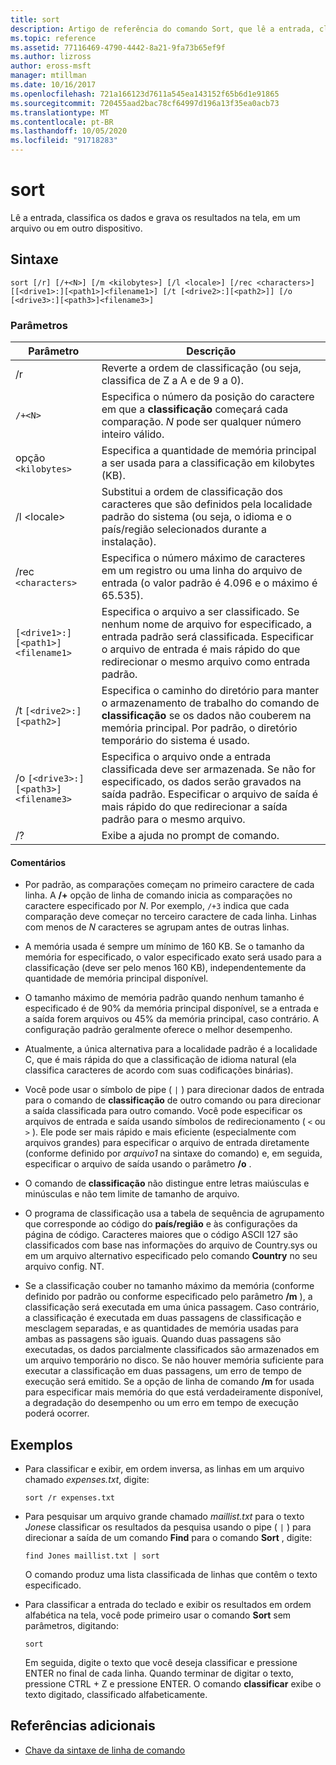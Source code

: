 ```yaml
---
title: sort
description: Artigo de referência do comando Sort, que lê a entrada, classifica os dados e grava os resultados na tela, em um arquivo ou em outro dispositivo.
ms.topic: reference
ms.assetid: 77116469-4790-4442-8a21-9fa73b65ef9f
ms.author: lizross
author: eross-msft
manager: mtillman
ms.date: 10/16/2017
ms.openlocfilehash: 721a166123d7611a545ea143152f65b6d1e91865
ms.sourcegitcommit: 720455aad2bac78cf64997d196a13f35ea0acb73
ms.translationtype: MT
ms.contentlocale: pt-BR
ms.lasthandoff: 10/05/2020
ms.locfileid: "91718283"
---
```

# <a name="sort"></a>sort

Lê a entrada, classifica os dados e grava os resultados na tela, em um arquivo ou em outro dispositivo.

## <a name="syntax"></a>Sintaxe

```
sort [/r] [/+<N>] [/m <kilobytes>] [/l <locale>] [/rec <characters>] [[<drive1>:][<path1>]<filename1>] [/t [<drive2>:][<path2>]] [/o [<drive3>:][<path3>]<filename3>]
```

### <a name="parameters"></a>Parâmetros

| Parâmetro | Descrição |
|--|--|
| /r | Reverte a ordem de classificação (ou seja, classifica de Z a A e de 9 a 0). |
| `/+<N>` | Especifica o número da posição do caractere em que a **classificação** começará cada comparação. *N* pode ser qualquer número inteiro válido. |
| opção `<kilobytes>` | Especifica a quantidade de memória principal a ser usada para a classificação em kilobytes (KB). |
| /l \<locale> | Substitui a ordem de classificação dos caracteres que são definidos pela localidade padrão do sistema (ou seja, o idioma e o país/região selecionados durante a instalação). |
| /rec `<characters>` | Especifica o número máximo de caracteres em um registro ou uma linha do arquivo de entrada (o valor padrão é 4.096 e o máximo é 65.535). |
| `[<drive1>:][<path1>]<filename1>` | Especifica o arquivo a ser classificado. Se nenhum nome de arquivo for especificado, a entrada padrão será classificada. Especificar o arquivo de entrada é mais rápido do que redirecionar o mesmo arquivo como entrada padrão. |
| /t `[<drive2>:][<path2>]` | Especifica o caminho do diretório para manter o armazenamento de trabalho do comando de **classificação** se os dados não couberem na memória principal. Por padrão, o diretório temporário do sistema é usado. |
| /o `[<drive3>:][<path3>]<filename3>` | Especifica o arquivo onde a entrada classificada deve ser armazenada. Se não for especificado, os dados serão gravados na saída padrão. Especificar o arquivo de saída é mais rápido do que redirecionar a saída padrão para o mesmo arquivo. |
| /? | Exibe a ajuda no prompt de comando. |

#### <a name="remarks"></a>Comentários

- Por padrão, as comparações começam no primeiro caractere de cada linha. A **/+** opção de linha de comando inicia as comparações no caractere especificado por *N*. Por exemplo, `/+3` indica que cada comparação deve começar no terceiro caractere de cada linha. Linhas com menos de *N* caracteres se agrupam antes de outras linhas.

- A memória usada é sempre um mínimo de 160 KB. Se o tamanho da memória for especificado, o valor especificado exato será usado para a classificação (deve ser pelo menos 160 KB), independentemente da quantidade de memória principal disponível.

- O tamanho máximo de memória padrão quando nenhum tamanho é especificado é de 90% da memória principal disponível, se a entrada e a saída forem arquivos ou 45% da memória principal, caso contrário. A configuração padrão geralmente oferece o melhor desempenho.

- Atualmente, a única alternativa para a localidade padrão é a localidade C, que é mais rápida do que a classificação de idioma natural (ela classifica caracteres de acordo com suas codificações binárias).

- Você pode usar o símbolo de pipe ( `|` ) para direcionar dados de entrada para o comando de **classificação** de outro comando ou para direcionar a saída classificada para outro comando. Você pode especificar os arquivos de entrada e saída usando símbolos de redirecionamento ( `<` ou `>` ). Ele pode ser mais rápido e mais eficiente (especialmente com arquivos grandes) para especificar o arquivo de entrada diretamente (conforme definido por *arquivo1* na sintaxe do comando) e, em seguida, especificar o arquivo de saída usando o parâmetro **/o** .

- O comando de **classificação** não distingue entre letras maiúsculas e minúsculas e não tem limite de tamanho de arquivo.

- O programa de classificação usa a tabela de sequência de agrupamento que corresponde ao código do **país/região** e às configurações da página de código. Caracteres maiores que o código ASCII 127 são classificados com base nas informações do arquivo de Country.sys ou em um arquivo alternativo especificado pelo comando **Country** no seu arquivo config. NT.

- Se a classificação couber no tamanho máximo da memória (conforme definido por padrão ou conforme especificado pelo parâmetro **/m** ), a classificação será executada em uma única passagem. Caso contrário, a classificação é executada em duas passagens de classificação e mesclagem separadas, e as quantidades de memória usadas para ambas as passagens são iguais. Quando duas passagens são executadas, os dados parcialmente classificados são armazenados em um arquivo temporário no disco. Se não houver memória suficiente para executar a classificação em duas passagens, um erro de tempo de execução será emitido. Se a opção de linha de comando **/m** for usada para especificar mais memória do que está verdadeiramente disponível, a degradação do desempenho ou um erro em tempo de execução poderá ocorrer.

## <a name="examples"></a>Exemplos

- Para classificar e exibir, em ordem inversa, as linhas em um arquivo chamado *expenses.txt*, digite:

    ```
    sort /r expenses.txt
    ```

- Para pesquisar um arquivo grande chamado *maillist.txt* para o texto *Jones*e classificar os resultados da pesquisa usando o pipe ( `|` ) para direcionar a saída de um comando **Find** para o comando **Sort** , digite:

    ```
    find Jones maillist.txt | sort
    ```

    O comando produz uma lista classificada de linhas que contêm o texto especificado.

- Para classificar a entrada do teclado e exibir os resultados em ordem alfabética na tela, você pode primeiro usar o comando **Sort** sem parâmetros, digitando:

    ```
    sort
    ```

    Em seguida, digite o texto que você deseja classificar e pressione ENTER no final de cada linha. Quando terminar de digitar o texto, pressione CTRL + Z e pressione ENTER. O comando **classificar** exibe o texto digitado, classificado alfabeticamente.

## <a name="additional-references"></a>Referências adicionais

- [Chave da sintaxe de linha de comando](command-line-syntax-key.md)